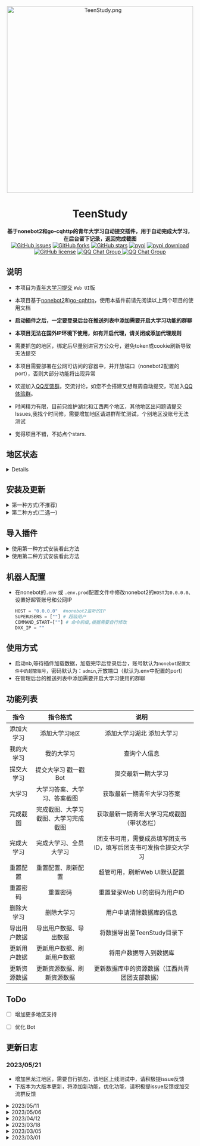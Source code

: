 <div align="center">
    <img src="https://i.328888.xyz/2023/02/28/z23ho.png" alt="TeenStudy.png" border="0" width="500px" height="500px"/>
    <h1>TeenStudy</h1>
    <b>基于nonebot2和go-cqhttp的青年大学习自动提交插件，用于自动完成大学习，在后台留下记录，返回完成截图</b>
    <br/>
    <a href="https://github.com/ZM25XC/TeenStudy/issues"><img alt="GitHub issues" src="https://img.shields.io/github/issues/ZM25XC/TeenStudy?style=flat-square"></a>
    <a href="https://github.com/ZM25XC/TeenStudy/network"><img alt="GitHub forks" src="https://img.shields.io/github/forks/ZM25XC/TeenStudy?style=flat-square"></a>
    <a href="https://github.com/ZM25XC/TeenStudy/stargazers"><img alt="GitHub stars" src="https://img.shields.io/github/stars/ZM25XC/TeenStudy?style=flat-square"></a>
    <a href="https://pypi.python.org/pypi/TeenStudy"><img src="https://img.shields.io/pypi/v/TeenStudy?color=yellow" alt="pypi"></a>
  	<a href="https://pypi.python.org/pypi/TeenStudy">
    <img src="https://img.shields.io/pypi/dm/TeenStudy" alt="pypi download"></a>
	  <a href="https://github.com/ZM25XC/TeenStudy/blob/main/LICENSE"><img alt="GitHub license" src="https://img.shields.io/github/license/ZM25XC/TeenStudy?style=flat-square"></a>
    <a href="https://jq.qq.com/?_wv=1027&k=NGFEwXyS">
    <img src="https://img.shields.io/badge/QQ反馈群-511173803-orange?style=flat-square" alt="QQ Chat Group">
  </a>
	<a href="http://qm.qq.com/cgi-bin/qm/qr?_wv=1027&k=2PQucjirnkHyPjoS1Pkr-ai2aPGToBKm">
    <img src="https://img.shields.io/badge/QQ体验群-821280615-orange?style=flat-square" alt="QQ Chat Group">
  </a>
  </div>

## 说明

- 本项目为[青年大学习提交](https://github.com/ZM25XC/nonebot_plugin_auto_teenstudy) `Web UI`版
- 本项目基于[nonebot2](https://github.com/nonebot/nonebot2)和[go-cqhttp](https://github.com/Mrs4s/go-cqhttp)，使用本插件前请先阅读以上两个项目的使用文档
-  **启动插件之后，一定要登录后台在推送列表中添加需要开启大学习功能的群聊**
-  **本项目无法在国外IP环境下使用，如有开启代理，请关闭或添加代理规则**
- 需要抓包的地区，绑定后尽量别进官方公众号，避免token或cookie刷新导致无法提交
- 本项目需要部署在公网可访问的容器中，并开放端口（nonebot2配置的port），否则大部分功能将出现异常
- 欢迎加入[QQ反馈群](https://jq.qq.com/?_wv=1027&k=NGFEwXyS)，交流讨论，如您不会搭建又想每周自动提交，可加入[QQ体验群](http://qm.qq.com/cgi-bin/qm/qr?_wv=1027&k=2PQucjirnkHyPjoS1Pkr-ai2aPGToBKm)。
- 时间精力有限，目前只维护湖北和江西两个地区，其他地区出问题请提交Issues,我找个时间修，需要增加地区请进群帮忙测试，个别地区没账号无法测试

- 觉得项目不错，不妨点个stars.

## 地区状态

<details>

| 共青团名称 | 开发状态 | 备注 |
|:-----:|:----:|:----:|
|青春湖北|支持|无需抓包|
|江西共青团|支持|无需抓包|
|安徽共青团|支持|无需抓包|
|广东共青团|支持|无需抓包|
|青春上海|支持|微信扫码绑定|
|青春浙江|支持|微信扫码绑定|
|江苏共青团|支持|需要自行抓包|
|青春山东|支持|需要自行抓包|
|重庆共青团|支持|需要自行抓包|
|吉青飞扬|支持|需要自行抓包|
|黑龙江共青团|支持|需要自行抓包，该地区上线测试中|
|天府新青年|支持|不进入公众号token时效大于1周|
|河南共青团|不支持|cookie时效小于1周|
|广西青年圈|待开发||
|青春湖南|待开发||
|甘肃青年|待开发||
|山西青年|待开发||
|河北共青团|待开发||
|福建共青团|待开发||
|内蒙古青年|待开发||
|云南共青团|待开发||
|三秦青年|待开发||
|青春北京|待开发||
|海南共青团|待开发||
|津彩青春|待开发||
|青春黔言|待开发||
|青春柳州|待开发||
|辽宁共青团|待开发||
|宁夏共青团|待开发||
|新疆共青团|待开发||
|西藏共青团|待开发||
</details>


##  安装及更新

<details>
<summary>第一种方式(不推荐)</summary>

- 使用`git clone https://github.com/ZM25XC/TeenStudy.git`指令克隆本仓库或下载压缩包文件

</details>

<details>
<summary>第二种方式(二选一)</summary>

- 使用`pip install TeenStudy`来进行安装,使用`pip install TeenStudy -U`进行更新
- 使用`nb plugin install TeenStudy`来进行安装,使用`nb plugin install TeenStudy -U`进行更新

</details>


## 导入插件

<details>
<summary>使用第一种方式安装看此方法</summary>

- 将`TeenStudy`放在nb的`plugins`目录下，运行nb机器人即可

- 文件结构如下

    ```py
    📦 AweSome-Bot
    ├── 📂 awesome_bot
    │   └── 📂 plugins
    |       └── 📂 TeenStudy
    |           └── 📜 __init__.py
    ├── 📜 .env.prod
    ├── 📜 .gitignore
    ├── 📜 pyproject.toml
    └── 📜 README.md
    ```

    

</details>

<details>
<summary>使用第二种方式安装看此方法</summary>

- 在`pyproject.toml`里的`[tool.nonebot]`中添加`plugins = ["TeenStudy"]`

</details>

## 机器人配置

- 在nonebot的`.env` 或 `.env.prod`配置文件中修改nonebot2的`HOST`为`0.0.0.0`、设置好超管账号和公网IP

  ```py
  HOST = "0.0.0.0"  #nonebot2监听的IP
  SUPERUSERS = [""] # 超级用户
  COMMAND_START=[""] # 命令前缀,根据需要自行修改
  DXX_IP = ""
  ```

## 使用方式

- 启动nb,等待插件加载数据，加载完毕后登录后台，账号默认为`nonebot配置文件中的超管账号`，密码默认为：`admin`,开放端口（默认为.env中配置的port）
- 在管理后台的推送列表中添加需要开启大学习使用的群聊

## 功能列表
|    指令    |               指令格式               |                               说明                               |
| :--------: | :----------------------------------: | :--------------------------------------------------------------: |
| 添加大学习 |           添加大学习`地区`           |                    添加大学习湖北 添加大学习                     |
| 我的大学习 |              我的大学习              |                           查询个人信息                           |
| 提交大学习 |         提交大学习 戳一戳Bot         |                        提交最新一期大学习                        |
|   大学习   |     大学习答案、大学习、答案截图     |                    获取最新一期青年大学习答案                    |
|  完成截图  | 完成截图、大学习截图、大学习完成截图 |            获取最新一期青年大学习完成截图（带状态栏）            |
| 完成大学习 |        完成大学习、全员大学习        | 团支书可用，需要成员填写团支书ID，填写后团支书可发指令提交大学习 |
|  重置配置  |          重置配置、刷新配置          |                   超管可用，刷新Web UI默认配置                   |
|  重置密码  |               重置密码               |                   重置登录Web UI的密码为用户ID                   |
|删除大学习|删除大学习|用户申请清除数据库的信息|
|导出用户数据|导出用户数据、导出数据|将数据导出至TeenStudy目录下|
|更新用户数据|更新用户数据、刷新用户数据|将用户数据导入到数据库|
|更新资源数据|更新资源数据、刷新资源数据|更新数据库中的资源数据（江西共青团团支部数据）|


## ToDo


- [ ] 增加更多地区支持
- [ ] 优化 Bot


## 更新日志

### 2023/05/21

- 增加黑龙江地区，需要自行抓包，该地区上线测试中，请积极提issue反馈
- 下版本为大版本更新，将添加新功能，优化功能，请积极提issue反馈或加交流群反馈

<details>
<summary>2023/05/11</summary> 

- 增加广东地区，无需抓包[#13](https://github.com/ZM25XC/TeenStudy/issues/13)，感谢[@neal240](https://github.com/neal240)提供账号测试

</details>

<details>
<summary>2023/05/06</summary> 

- 增加吉林地区，需要自行抓包
- 修复超管更改登录密码后用原密码能继续登录问题
- 添加二维码转链接开关，需要自行在后台配置页面打开
- 调整部分依赖

</details>

<details>
<summary> 2023/04/12</summary> 

- 因河南地区cookie时效小于1周，移除河南地区
- 添加`删除大学习`功能，用户可自行删除数据
- 添加`导出用户数据`功能
- 添加`更新用户数据`功能
- 添加`更新资源数据`功能，江西地区更新后请使用下此功能刷新团支部数据
- 添加戳一戳提交大学习开关，默认开启，请在Web UI后台配置页面进行修改
- 添加大学习提醒开关，默认开启，支持修改时间，请在Web UI后台配置页面进行修改
- 添加自动提交大学习开关，默认开启，支持修改时间，请在Web UI后台进行修改
- 调整安徽地区添加方式[#9](https://github.com/ZM25XC/TeenStudy/issues/9)，无需抓包，感谢[@yhzcake](https://github.com/yhzcake)测试提供方法
- 修复Web UI 首页公网IP显示异常
- 修复浙江地区用户重复显示
- 更新江西共青团团支部数据
  
</details>


<details>
<summary>2023/03/18</summary>

- 适配河南地区，需要自行抓包
- 适配四川地区，需要自行抓包
- 适配山东地区，需要自行抓包
- 适配重庆地区，需要自行抓包
- 添加自动获取公网IP功能，别再问如何配置公网IP啦
- 添加重置密码功能，指令`重置密码`
- 添加重置配置功能，指令`重置配置`，`刷新配置`
- 添加完成大学习功能，团支书可一次性提交全班的大学习，指令`完成大学习`，`全员大学习`
- 管理后台开放添加用户权限（浙江，上海地区无法添加）
- 优化用户信息页
- 优化登录界面提示
- 将添加链接，登录链接转化成二维码，减少公网IP暴露，没啥用，样式好看一些
- 修复Ubuntu系统导入资源失败BUG
  
</details>

<details>

<summary>2023/03/05</summary>

- 适配浙江地区，使用微信扫码进行绑定
- 适配上海地区，使用微信扫码进行绑定
- 适配江苏地区，需要自行抓包
- 适配安徽地区，需要自行抓包

</details>

<details>
<summary>2023/03/01</summary>

- 将代码上传至pypi，可使用`pip install TeenStudy`指令安装本插件
- 上传基础代码
- 适配湖北地区，无需抓包，安装即用
- 适配江西地区，无需抓包，安装即用

</details>
